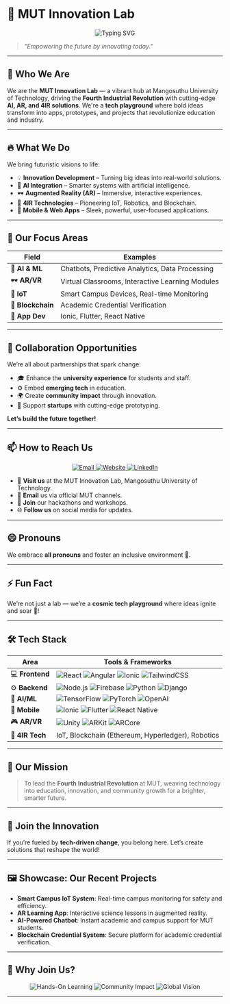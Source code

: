 # 🚀 MUT Innovation Lab
<div align="center">
  <img src="https://readme-typing-svg.herokuapp.com?font=Fira+Code&size=28&duration=3000&pause=1000&color=00D9FF&center=true&vCenter=true&width=600&lines=AI+Revolution;AR+Experiences;4IR+Innovations;Tech+Playground;Future+Shapers" alt="Typing SVG" />
</div>

> *"Empowering the future by innovating today."*



---

## 👋 Who We Are
We are the **MUT Innovation Lab** — a vibrant hub at Mangosuthu University of Technology, driving the **Fourth Industrial Revolution** with cutting-edge **AI, AR, and 4IR solutions**. We're a **tech playground** where bold ideas transform into apps, prototypes, and projects that revolutionize education and industry.

---

## 🔥 What We Do
We bring futuristic visions to life:
- 💡 **Innovation Development** – Turning big ideas into real-world solutions.
- 🤖 **AI Integration** – Smarter systems with artificial intelligence.
- 🕶️ **Augmented Reality (AR)** – Immersive, interactive experiences.
- 📡 **4IR Technologies** – Pioneering IoT, Robotics, and Blockchain.
- 📱 **Mobile & Web Apps** – Sleek, powerful, user-focused applications.

---

## 🌱 Our Focus Areas
| Field                | Examples                                      |
|----------------------|-----------------------------------------------|
| 🧠 **AI & ML**       | Chatbots, Predictive Analytics, Data Processing |
| 🕶️ **AR/VR**        | Virtual Classrooms, Interactive Learning Modules |
| 📡 **IoT**           | Smart Campus Devices, Real-time Monitoring    |
| 🔗 **Blockchain**    | Academic Credential Verification             |
| 📱 **App Dev**       | Ionic, Flutter, React Native                  |

---

## 💞️ Collaboration Opportunities
We’re all about partnerships that spark change:
- 🎓 Enhance the **university experience** for students and staff.
- ⚙️ Embed **emerging tech** in education.
- 🌍 Create **community impact** through innovation.
- 🚀 Support **startups** with cutting-edge prototyping.

**Let’s build the future together!**

---

## 📫 How to Reach Us
<div align="center">
  <a href="mailto:mutinnovationlab@gmail.com">
    <img src="https://img.shields.io/badge/Email-D14836?style=for-the-badge&logo=gmail&logoColor=white" alt="Email">
  </a>
  <a href="https://mutinnovationlab.web.app/">
    <img src="https://img.shields.io/badge/Website-FF5722?style=for-the-badge&logo=google-chrome&logoColor=white" alt="Website">
  </a>
  <a href="https://www.linkedin.com/school/mangosuthu-university-of-technology/">
    <img src="https://img.shields.io/badge/LinkedIn-0077B5?style=for-the-badge&logo=linkedin&logoColor=white" alt="LinkedIn">
  </a>
</div>

- 📍 **Visit us** at the MUT Innovation Lab, Mangosuthu University of Technology.
- 📧 **Email** us via official MUT channels.
- 🤝 **Join** our hackathons and workshops.
- 🌐 **Follow us** on social media for updates.

---

## 😄 Pronouns
We embrace **all pronouns** and foster an inclusive environment 🌈.

---

## ⚡ Fun Fact
We’re not just a lab — we’re a **cosmic tech playground** where ideas ignite and soar 🚀!

---

## 🛠 Tech Stack
| Area                | Tools & Frameworks                     |
|---------------------|----------------------------------------|
| 💻 **Frontend**     | ![React](https://img.shields.io/badge/React-61DAFB?style=flat-square&logo=react&logoColor=black) ![Angular](https://img.shields.io/badge/Angular-DD0031?style=flat-square&logo=angular&logoColor=white) ![Ionic](https://img.shields.io/badge/Ionic-3880FF?style=flat-square&logo=ionic&logoColor=white) ![TailwindCSS](https://img.shields.io/badge/TailwindCSS-38B2AC?style=flat-square&logo=tailwind-css&logoColor=white) |
| ⚙️ **Backend**      | ![Node.js](https://img.shields.io/badge/Node.js-43853D?style=flat-square&logo=node.js&logoColor=white) ![Firebase](https://img.shields.io/badge/Firebase-039BE5?style=flat-square&logo=firebase&logoColor=white) ![Python](https://img.shields.io/badge/Python-3776AB?style=flat-square&logo=python&logoColor=white) ![Django](https://img.shields.io/badge/Django-092E20?style=flat-square&logo=django&logoColor=white) |
| 🧠 **AI/ML**        | ![TensorFlow](https://img.shields.io/badge/TensorFlow-FF6F00?style=flat-square&logo=tensorflow&logoColor=white) ![PyTorch](https://img.shields.io/badge/PyTorch-EE4C2C?style=flat-square&logo=pytorch&logoColor=white) ![OpenAI](https://img.shields.io/badge/OpenAI-412991?style=flat-square&logo=openai&logoColor=white) |
| 📱 **Mobile**       | ![Ionic](https://img.shields.io/badge/Ionic-3880FF?style=flat-square&logo=ionic&logoColor=white) ![Flutter](https://img.shields.io/badge/Flutter-02569B?style=flat-square&logo=flutter&logoColor=white) ![React Native](https://img.shields.io/badge/React_Native-20232A?style=flat-square&logo=react&logoColor=61DAFB) |
| 🎮 **AR/VR**        | ![Unity](https://img.shields.io/badge/Unity-000000?style=flat-square&logo=unity&logoColor=white) ![ARKit](https://img.shields.io/badge/ARKit-000000?style=flat-square&logo=apple&logoColor=white) ![ARCore](https://img.shields.io/badge/ARCore-4285F4?style=flat-square&logo=google&logoColor=white) |
| 🔗 **4IR Tech**     | IoT, Blockchain (Ethereum, Hyperledger), Robotics |

---

## 🎯 Our Mission
> To lead the **Fourth Industrial Revolution** at MUT, weaving technology into education, innovation, and community growth for a brighter, smarter future.

---

## 🌌 Join the Innovation
If you’re fueled by **tech-driven change**, you belong here. Let’s create solutions that reshape the world!

---

## 🖼️ Showcase: Our Recent Projects
- **Smart Campus IoT System**: Real-time campus monitoring for safety and efficiency.
- **AR Learning App**: Interactive science lessons in augmented reality.
- **AI-Powered Chatbot**: Instant academic and campus support for MUT students.
- **Blockchain Credential System**: Secure platform for academic credential verification.

---

## 🌟 Why Join Us?
<div align="center">
  <img src="https://img.shields.io/badge/Hands--On%20Learning-00D9FF?style=for-the-badge&logo=code" alt="Hands-On Learning">
  <img src="https://img.shields.io/badge/Community%20Impact-FF00FF?style=for-the-badge&logo=heart" alt="Community Impact">
  <img src="https://img.shields.io/badge/Global%20Vision-00FF88?style=for-the-badge&logo=rocket" alt="Global Vision">
</div>

---
